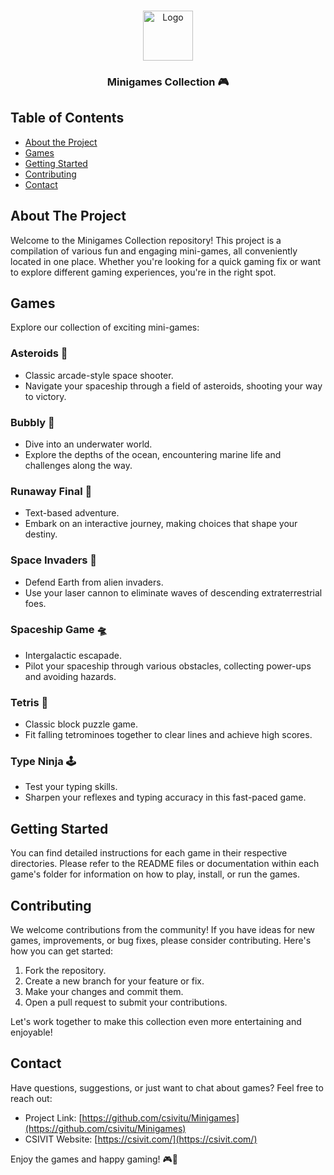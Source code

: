 <!-- PROJECT LOGO -->
<br />
<p align="center">
  <a href="https://github.com/csivitu/Template">
    <img src="https://csivit.com/images/favicon.png" alt="Logo" width="80">
  </a>

  <h3 align="center">Minigames Collection 🎮</h3>

</p>

<!-- TABLE OF CONTENTS -->
## Table of Contents

- [About the Project](#about-the-project)
- [Games](#games)
- [Getting Started](#getting-started)
- [Contributing](#contributing)
- [Contact](#contact)

<!-- ABOUT THE PROJECT -->
## About The Project

Welcome to the Minigames Collection repository! This project is a compilation of various fun and engaging mini-games, all conveniently located in one place. Whether you're looking for a quick gaming fix or want to explore different gaming experiences, you're in the right spot.

<!-- GAMES -->
## Games

Explore our collection of exciting mini-games:

### Asteroids 🌌

- Classic arcade-style space shooter.
- Navigate your spaceship through a field of asteroids, shooting your way to victory.

### Bubbly 🦑

- Dive into an underwater world.
- Explore the depths of the ocean, encountering marine life and challenges along the way.

### Runaway Final 🏃

- Text-based adventure.
- Embark on an interactive journey, making choices that shape your destiny.

### Space Invaders 🚀

- Defend Earth from alien invaders.
- Use your laser cannon to eliminate waves of descending extraterrestrial foes.

### Spaceship Game 🛸

- Intergalactic escapade.
- Pilot your spaceship through various obstacles, collecting power-ups and avoiding hazards.

### Tetris 🧩

- Classic block puzzle game.
- Fit falling tetrominoes together to clear lines and achieve high scores.

### Type Ninja 🕹️

- Test your typing skills.
- Sharpen your reflexes and typing accuracy in this fast-paced game.

<!-- GETTING STARTED -->
## Getting Started

You can find detailed instructions for each game in their respective directories. Please refer to the README files or documentation within each game's folder for information on how to play, install, or run the games.

<!-- CONTRIBUTING -->
## Contributing

We welcome contributions from the community! If you have ideas for new games, improvements, or bug fixes, please consider contributing. Here's how you can get started:

1. Fork the repository.
2. Create a new branch for your feature or fix.
3. Make your changes and commit them.
4. Open a pull request to submit your contributions.

Let's work together to make this collection even more entertaining and enjoyable!

<!-- CONTACT -->
## Contact

Have questions, suggestions, or just want to chat about games? Feel free to reach out:

- Project Link: [https://github.com/csivitu/Minigames](https://github.com/csivitu/Minigames)
- CSIVIT Website: [https://csivit.com/](https://csivit.com/)

Enjoy the games and happy gaming! 🎮🚀
